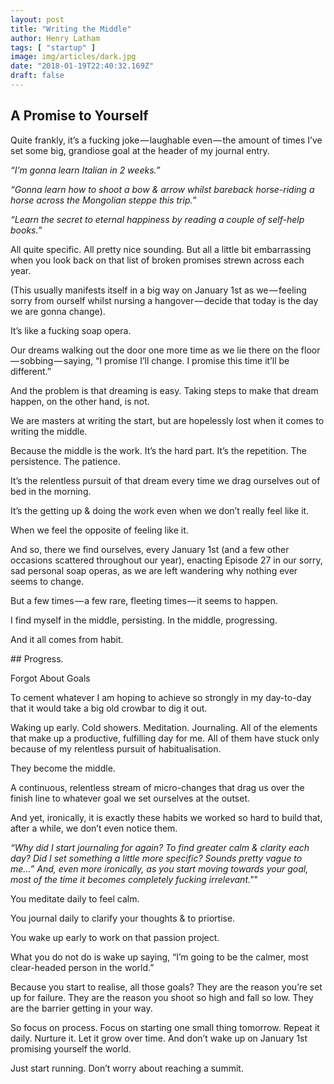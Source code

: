 ```yaml
---
layout: post
title: "Writing the Middle"
author: Henry Latham
tags: [ "startup" ]
image: img/articles/dark.jpg
date: "2018-01-19T22:40:32.169Z"
draft: false
---
```



## A Promise to Yourself

Quite frankly, it’s a fucking joke — laughable even — the amount of times I’ve set some big, grandiose goal at the header of my journal entry.

*“I’m gonna learn Italian in 2 weeks.”*

*“Gonna learn how to shoot a bow & arrow whilst bareback horse-riding a horse across the Mongolian steppe this trip.”*

*“Learn the secret to eternal happiness by reading a couple of self-help books.”*

All quite specific. All pretty nice sounding. But all a little bit embarrassing when you look back on that list of broken promises strewn across each year.

(This usually manifests itself in a big way on January 1st as we — feeling sorry from ourself whilst nursing a hangover — decide that today is the day we are gonna change).

It’s like a fucking soap opera.

Our dreams walking out the door one more time as we lie there on the floor — sobbing — saying, “I promise I’ll change. I promise this time it’ll be different.”

And the problem is that dreaming is easy. Taking steps to make that dream happen, on the other hand, is not.

We are masters at writing the start, but are hopelessly lost when it comes to writing the middle.

Because the middle is the work. It’s the hard part. It’s the repetition. The persistence. The patience.

It’s the relentless pursuit of that dream every time we drag ourselves out of bed in the morning.

It’s the getting up & doing the work even when we don’t really feel like it.

When we feel the opposite of feeling like it.

And so, there we find ourselves, every January 1st (and a few other occasions scattered throughout our year), enacting Episode 27 in our sorry, sad personal soap operas, as we are left wandering why nothing ever seems to change.

But a few times — a few rare, fleeting times — it seems to happen.

I find myself in the middle, persisting. In the middle, progressing.

And it all comes from habit.


## Progress.

Forgot About Goals

To cement whatever I am hoping to achieve so strongly in my day-to-day that it would take a big old crowbar to dig it out.

Waking up early. Cold showers. Meditation. Journaling. All of the elements that make up a productive, fulfilling day for me. All of them have stuck only because of my relentless pursuit of habitualisation.

They become the middle.

A continuous, relentless stream of micro-changes that drag us over the finish line to whatever goal we set ourselves at the outset.

And yet, ironically, it is exactly these habits we worked so hard to build that, after a while, we don’t even notice them.

*“Why did I start journaling for again? To find greater calm & clarity each day? Did I set something a little more specific? Sounds pretty vague to me…”
And, even more ironically, as you start moving towards your goal, most of the time it becomes completely fucking irrelevant."*"

You meditate daily to feel calm.

You journal daily to clarify your thoughts & to priortise.

You wake up early to work on that passion project.

What you do not do is wake up saying, “I’m going to be the calmer, most clear-headed person in the world.”

Because you start to realise, all those goals? They are the reason you’re set up for failure. They are the reason you shoot so high and fall so low. They are the barrier getting in your way.

So focus on process. Focus on starting one small thing tomorrow. Repeat it daily. Nurture it. Let it grow over time. And don’t wake up on January 1st promising yourself the world.


Just start running. Don’t worry about reaching a summit.
